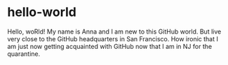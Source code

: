 # hello-world
Hello, woRld!
My name is Anna and I am new to this GitHub world. But live very close to the GitHub headquarters in San Francisco. How ironic that I am just now getting acquainted with GitHub now that I am in NJ for the quarantine.
